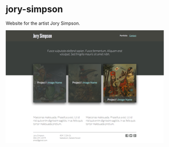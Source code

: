 jory-simpson
============

Website for the artist Jory Simpson.



[![solarized dualmode](https://github.com/7Mears/jory-simpson/blob/master/mockup.png)](#features)
